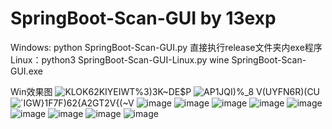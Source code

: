 # SpringBoot-Scan-GUI by 13exp

Windows: python SpringBoot-Scan-GUI.py
        直接执行release文件夹内exe程序
Linux：python3 SpringBoot-Scan-GUI-Linux.py
       wine SpringBoot-Scan-GUI.exe

Win效果图
![KLOK62KIYEIWT%3)3K~DE$P](https://user-images.githubusercontent.com/73600604/217857851-96feb5d2-5bbd-47fd-ae77-b6c72b69b6de.png)
![AP1JQI)%_8 V(UYFN6R)(CU](https://user-images.githubusercontent.com/73600604/217857881-5528e4f9-e205-493e-94e3-f0dbfc1b2eaf.jpg)
![`IGW}1F7F)62{A2GT2V{(~V](https://user-images.githubusercontent.com/73600604/217857897-7005b367-7cb5-445d-8973-a54856091533.png)
![image](https://user-images.githubusercontent.com/73600604/217829048-4598eaae-8e42-4cd6-b49f-097baf494008.png)
![image](https://user-images.githubusercontent.com/73600604/217829131-ed97a2e3-63c8-48b6-8c9f-279ec91479c7.png)
![image](https://user-images.githubusercontent.com/73600604/217829166-0d317a25-99cf-448b-860b-4df5eb8391ad.png)
![image](https://user-images.githubusercontent.com/73600604/217829196-6fdca5d3-8e17-492b-a73a-45dafa9cdc2f.png)
![image](https://user-images.githubusercontent.com/73600604/217829228-12407406-014a-44fe-8588-274b7d063733.png)
![image](https://user-images.githubusercontent.com/73600604/217829265-5ac44e72-0285-4a36-93a8-3798ef99d866.png)
![image](https://user-images.githubusercontent.com/73600604/217829313-6cb66e2e-35dc-4956-bb3f-5c537d00087b.png)
![image](https://user-images.githubusercontent.com/73600604/217829345-fc1e0e84-b364-479a-b020-cadcaa26deea.png)
![image](https://user-images.githubusercontent.com/73600604/217829366-6df62681-1071-4de2-9651-b9a3b537ecb5.png)
